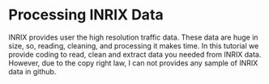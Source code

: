 # Processing INRIX Data
INRIX provides user the high resolution traffic data. These data are huge in size, so, reading, cleaning, and processing it makes time. In this tutorial we provide coding to read, clean and extract data you needed from INRIX data. However, due to the copy right law, I can not provides any sample of INRIX data in github.
